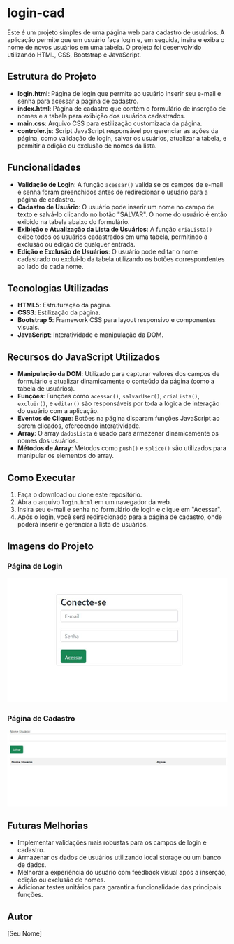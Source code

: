 # login-cad

Este é um projeto simples de uma página web para cadastro de usuários. A aplicação permite que um usuário faça login e, em seguida, insira e exiba o nome de novos usuários em uma tabela. O projeto foi desenvolvido utilizando HTML, CSS, Bootstrap e JavaScript.

## Estrutura do Projeto

- **login.html**: Página de login que permite ao usuário inserir seu e-mail e senha para acessar a página de cadastro.
- **index.html**: Página de cadastro que contém o formulário de inserção de nomes e a tabela para exibição dos usuários cadastrados.
- **main.css**: Arquivo CSS para estilização customizada da página.
- **controler.js**: Script JavaScript responsável por gerenciar as ações da página, como validação de login, salvar os usuários, atualizar a tabela, e permitir a edição ou exclusão de nomes da lista.

## Funcionalidades

- **Validação de Login**: A função `acessar()` valida se os campos de e-mail e senha foram preenchidos antes de redirecionar o usuário para a página de cadastro.
- **Cadastro de Usuário**: O usuário pode inserir um nome no campo de texto e salvá-lo clicando no botão "SALVAR". O nome do usuário é então exibido na tabela abaixo do formulário.
- **Exibição e Atualização da Lista de Usuários**: A função `criaLista()` exibe todos os usuários cadastrados em uma tabela, permitindo a exclusão ou edição de qualquer entrada.
- **Edição e Exclusão de Usuários**: O usuário pode editar o nome cadastrado ou excluí-lo da tabela utilizando os botões correspondentes ao lado de cada nome.

## Tecnologias Utilizadas

- **HTML5**: Estruturação da página.
- **CSS3**: Estilização da página.
- **Bootstrap 5**: Framework CSS para layout responsivo e componentes visuais.
- **JavaScript**: Interatividade e manipulação da DOM.

## Recursos do JavaScript Utilizados

- **Manipulação da DOM**: Utilizado para capturar valores dos campos de formulário e atualizar dinamicamente o conteúdo da página (como a tabela de usuários).
- **Funções**: Funções como `acessar()`, `salvarUser()`, `criaLista()`, `excluir()`, e `editar()` são responsáveis por toda a lógica de interação do usuário com a aplicação.
- **Eventos de Clique**: Botões na página disparam funções JavaScript ao serem clicados, oferecendo interatividade.
- **Array**: O array `dadosLista` é usado para armazenar dinamicamente os nomes dos usuários.
- **Métodos de Array**: Métodos como `push()` e `splice()` são utilizados para manipular os elementos do array.

## Como Executar

1. Faça o download ou clone este repositório.
2. Abra o arquivo `login.html` em um navegador da web.
3. Insira seu e-mail e senha no formulário de login e clique em "Acessar".
4. Após o login, você será redirecionado para a página de cadastro, onde poderá inserir e gerenciar a lista de usuários.

## Imagens do Projeto

### Página de Login
![Página de Login](login1.JPG)

### Página de Cadastro
![Página de Cadastro](cadastro1.JPG)

## Futuras Melhorias

- Implementar validações mais robustas para os campos de login e cadastro.
- Armazenar os dados de usuários utilizando local storage ou um banco de dados.
- Melhorar a experiência do usuário com feedback visual após a inserção, edição ou exclusão de nomes.
- Adicionar testes unitários para garantir a funcionalidade das principais funções.

## Autor

[Seu Nome]

